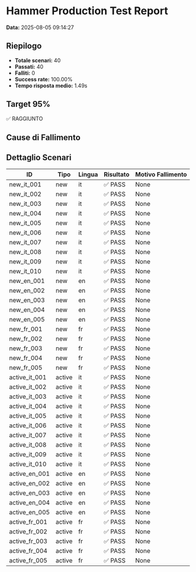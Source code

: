 # Hammer Production Test Report

**Data:** 2025-08-05 09:14:27

## Riepilogo

- **Totale scenari:** 40
- **Passati:** 40
- **Falliti:** 0
- **Success rate:** 100.00%
- **Tempo risposta medio:** 1.49s

## Target 95%

✅ RAGGIUNTO

## Cause di Fallimento


## Dettaglio Scenari

| ID | Tipo | Lingua | Risultato | Motivo Fallimento |
|----|------|--------|-----------|-------------------|
| new_it_001 | new | it | ✅ PASS | None |
| new_it_002 | new | it | ✅ PASS | None |
| new_it_003 | new | it | ✅ PASS | None |
| new_it_004 | new | it | ✅ PASS | None |
| new_it_005 | new | it | ✅ PASS | None |
| new_it_006 | new | it | ✅ PASS | None |
| new_it_007 | new | it | ✅ PASS | None |
| new_it_008 | new | it | ✅ PASS | None |
| new_it_009 | new | it | ✅ PASS | None |
| new_it_010 | new | it | ✅ PASS | None |
| new_en_001 | new | en | ✅ PASS | None |
| new_en_002 | new | en | ✅ PASS | None |
| new_en_003 | new | en | ✅ PASS | None |
| new_en_004 | new | en | ✅ PASS | None |
| new_en_005 | new | en | ✅ PASS | None |
| new_fr_001 | new | fr | ✅ PASS | None |
| new_fr_002 | new | fr | ✅ PASS | None |
| new_fr_003 | new | fr | ✅ PASS | None |
| new_fr_004 | new | fr | ✅ PASS | None |
| new_fr_005 | new | fr | ✅ PASS | None |
| active_it_001 | active | it | ✅ PASS | None |
| active_it_002 | active | it | ✅ PASS | None |
| active_it_003 | active | it | ✅ PASS | None |
| active_it_004 | active | it | ✅ PASS | None |
| active_it_005 | active | it | ✅ PASS | None |
| active_it_006 | active | it | ✅ PASS | None |
| active_it_007 | active | it | ✅ PASS | None |
| active_it_008 | active | it | ✅ PASS | None |
| active_it_009 | active | it | ✅ PASS | None |
| active_it_010 | active | it | ✅ PASS | None |
| active_en_001 | active | en | ✅ PASS | None |
| active_en_002 | active | en | ✅ PASS | None |
| active_en_003 | active | en | ✅ PASS | None |
| active_en_004 | active | en | ✅ PASS | None |
| active_en_005 | active | en | ✅ PASS | None |
| active_fr_001 | active | fr | ✅ PASS | None |
| active_fr_002 | active | fr | ✅ PASS | None |
| active_fr_003 | active | fr | ✅ PASS | None |
| active_fr_004 | active | fr | ✅ PASS | None |
| active_fr_005 | active | fr | ✅ PASS | None |
